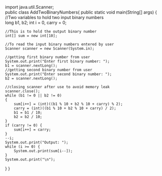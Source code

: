 import java.util.Scanner;    
public class AddTwoBinaryNumbers{
   public static void main(String[] args)
   {
	//Two variables to hold two input binary numbers	 
	long b1, b2;
	int i = 0, carry = 0;

	//This is to hold the output binary number
	int[] sum = new int[10];

	//To read the input binary numbers entered by user
	Scanner scanner = new Scanner(System.in);

	//getting first binary number from user
	System.out.print("Enter first binary number: ");
	b1 = scanner.nextLong();
	//getting second binary number from user
	System.out.print("Enter second binary number: ");
	b2 = scanner.nextLong();

	//closing scanner after use to avoid memory leak
	scanner.close();
	while (b1 != 0 || b2 != 0) 
	{
		sum[i++] = (int)((b1 % 10 + b2 % 10 + carry) % 2);
		carry = (int)((b1 % 10 + b2 % 10 + carry) / 2);
		b1 = b1 / 10;
		b2 = b2 / 10;
	}
	if (carry != 0) {
		sum[i++] = carry;
	}
	--i;
	System.out.print("Output: ");
	while (i >= 0) {
		System.out.print(sum[i--]);
	}
	System.out.print("\n");  
   }
}
